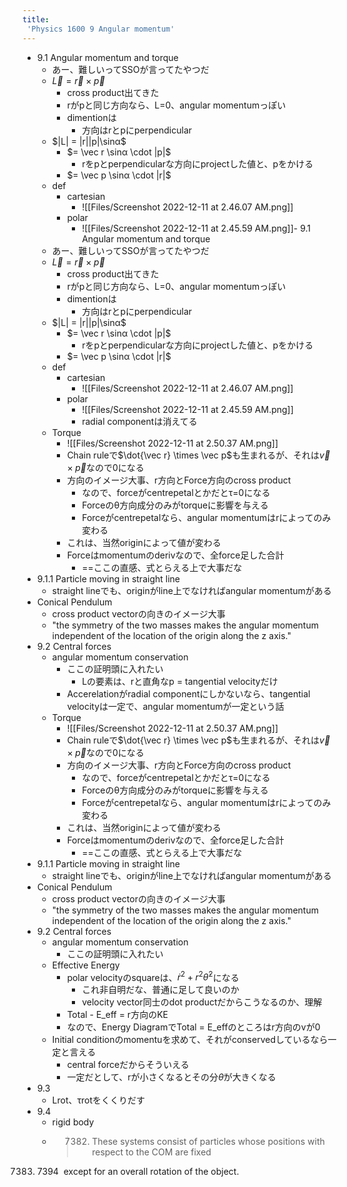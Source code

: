 ```yaml
---
title:
 'Physics 1600 9 Angular momentum'
---
```

- 9.1 Angular momentum and torque
	- あー、難しいってSSOが言ってたやつだ
	- $\vec L = \vec r \times \vec p$
		- cross product出てきた
		- rがpと同じ方向なら、L=0、angular momentumっぽい
		- dimentionは
			- 方向はrとpにperpendicular
	- $|L| = |r||p|\sinα$
		- $= \vec r \sinα \cdot |p|$
			-  rをpとperpendicularな方向にprojectした値と、pをかける
		- $= \vec p \sinα \cdot |r|$
	- def
		- cartesian
			- ![[Files/Screenshot 2022-12-11 at 2.46.07 AM.png]]
		- polar
			- ![[Files/Screenshot 2022-12-11 at 2.45.59 AM.png]]- 9.1 Angular momentum and torque
	- あー、難しいってSSOが言ってたやつだ
	- $\vec L = \vec r \times \vec p$
		- cross product出てきた
		- rがpと同じ方向なら、L=0、angular momentumっぽい
		- dimentionは
			- 方向はrとpにperpendicular
	- $|L| = |r||p|\sinα$
		- $= \vec r \sinα \cdot |p|$
			-  rをpとperpendicularな方向にprojectした値と、pをかける
		- $= \vec p \sinα \cdot |r|$
	- def
		- cartesian
			- ![[Files/Screenshot 2022-12-11 at 2.46.07 AM.png]]
		- polar
			- ![[Files/Screenshot 2022-12-11 at 2.45.59 AM.png]]
			- radial componentは消えてる
	- Torque
		- ![[Files/Screenshot 2022-12-11 at 2.50.37 AM.png]]
		- Chain ruleで$\dot{\vec r} \times \vec p$も生まれるが、それは$\vec v \times \vec p$なので0になる
		- 方向のイメージ大事、r方向とForce方向のcross product
			- なので、forceがcentrepetalとかだとτ=0になる
			- Forceのθ方向成分のみがtorqueに影響を与える
			- Forceがcentrepetalなら、angular momentumはrによってのみ変わる
		-  これは、当然originによって値が変わる
		- Forceはmomentumのderivなので、全force足した合計
			- ==ここの直感、式とらえる上で大事だな
-  9.1.1 Particle moving in straight line
	- straight lineでも、originがline上でなければangular momentumがある
- Conical Pendulum
	- cross product vectorの向きのイメージ大事
	- "the symmetry of the two masses makes the angular momentum independent of the location of the origin along the z axis."
- 9.2 Central forces
	- angular momentum conservation
		- ここの証明頭に入れたい
			- Lの要素は、rと直角なp = tangential velocityだけ
		- Accerelationがradial componentにしかないなら、tangential velocityは一定で、angular momentumが一定という話
	- Torque
		- ![[Files/Screenshot 2022-12-11 at 2.50.37 AM.png]]
		- Chain ruleで$\dot{\vec r} \times \vec p$も生まれるが、それは$\vec v \times \vec p$なので0になる
		- 方向のイメージ大事、r方向とForce方向のcross product
			- なので、forceがcentrepetalとかだとτ=0になる
			- Forceのθ方向成分のみがtorqueに影響を与える
			- Forceがcentrepetalなら、angular momentumはrによってのみ変わる
		-  これは、当然originによって値が変わる
		- Forceはmomentumのderivなので、全force足した合計
			- ==ここの直感、式とらえる上で大事だな
-  9.1.1 Particle moving in straight line
	- straight lineでも、originがline上でなければangular momentumがある
- Conical Pendulum
	- cross product vectorの向きのイメージ大事
	- "the symmetry of the two masses makes the angular momentum independent of the location of the origin along the z axis."
- 9.2 Central forces
	- angular momentum conservation
		- ここの証明頭に入れたい
	- Effective Energy
		- polar velocityのsquareは、$\dot{r}^2+r^2\dot{θ}^2$になる
			- これ非自明だな、普通に足して良いのか
			- velocity vector同士のdot productだからこうなるのか、理解
		- Total - E_eff = r方向のKE
		- なので、Energy DiagramでTotal = E_effのところはr方向のvが0
	- Initial conditionのmomentuを求めて、それがconservedしているなら一定と言える
		- central forceだからそういえる
		- 一定だとして、rが小さくなるとその分$\dot \theta$が大きくなる
- 9.3
	- Lrot、τrotをくくりだす
- 9.4
	- rigid body
	- > 7382.  These systems consist of particles whose positions with respect to the COM are fixed
    
7383.  7394  except for an overall rotation of the object.